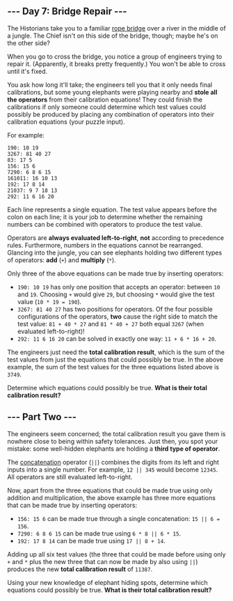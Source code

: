 ## --- Day 7: Bridge Repair ---

The Historians take you to a familiar [rope bridge](/2022/day/9) over a river in
the middle of a jungle. The Chief isn't on this side of the bridge, though;
maybe he's on the other side?

When you go to cross the bridge, you notice a group of engineers trying to
repair it. (Apparently, it breaks pretty frequently.) You won't be able to cross
until it's fixed.

You ask how long it'll take; the engineers tell you that it only needs final
calibrations, but some young elephants were playing nearby and **stole all the
operators** from their calibration equations! They could finish the calibrations
if only someone could determine which test values could possibly be produced by
placing any combination of operators into their calibration equations (your
puzzle input).

For example:

```
190: 10 19
3267: 81 40 27
83: 17 5
156: 15 6
7290: 6 8 6 15
161011: 16 10 13
192: 17 8 14
21037: 9 7 18 13
292: 11 6 16 20
```

Each line represents a single equation. The test value appears before the colon
on each line; it is your job to determine whether the remaining numbers can be
combined with operators to produce the test value.

Operators are **always evaluated left-to-right**, **not** according to
precedence rules. Furthermore, numbers in the equations cannot be rearranged.
Glancing into the jungle, you can see elephants holding two different types of
operators: **add** (`+`) and **multiply** (`*`).

Only three of the above equations can be made true by inserting operators:

- `190: 10 19` has only one position that accepts an operator: between `10` and
`19`. Choosing `+` would give `29`, but choosing `*` would give the test value
(`10 * 19 = 190`).
- `3267: 81 40 27` has two positions for operators. Of the four possible
configurations of the operators, **two** cause the right side to match the
test value: `81 + 40 * 27` and `81 * 40 + 27` both equal `3267` (when
evaluated left-to-right)!
- `292: 11 6 16 20` can be solved in exactly one way: `11 + 6 * 16 + 20`.

The engineers just need the **total calibration result**, which is the sum of
the test values from just the equations that could possibly be true. In the
above example, the sum of the test values for the three equations listed above
is `3749`.

Determine which equations could possibly be true. **What is their total
calibration result?**


## --- Part Two ---

The engineers seem concerned; the total calibration result you gave them is
nowhere close to being within safety tolerances. Just then, you spot your
mistake: some well-hidden elephants are holding a **third type of operator**.

The [concatenation](https://en.wikipedia.org/wiki/Concatenation) operator (`||`)
combines the digits from its left and right inputs into a single number. For
example, `12 || 345` would become `12345`. All operators are still evaluated
left-to-right.

Now, apart from the three equations that could be made true using only addition
and multiplication, the above example has three more equations that can be made
true by inserting operators:

- `156: 15 6` can be made true through a single concatenation: `15 || 6 = 156`.
- `7290: 6 8 6 15` can be made true using `6 * 8 || 6 * 15`.
- `192: 17 8 14` can be made true using `17 || 8 + 14`.

Adding up all six test values (the three that could be made before using only
`+` and `*` plus the new three that can now be made by also using `||`) produces
the new **total calibration result** of `11387`.

Using your new knowledge of elephant hiding spots, determine which equations
could possibly be true. **What is their total calibration result?**


